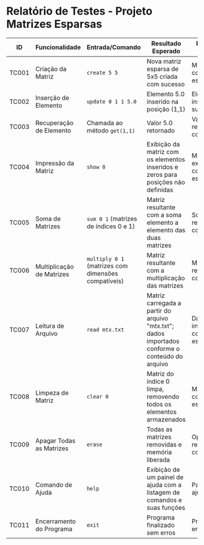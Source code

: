 # Relatório de Testes - Projeto Matrizes Esparsas


| **ID** | **Funcionalidade**             | **Entrada/Comando**                                 | **Resultado Esperado**                                                                 | **Resultado Obtido**                | **Status** |
|--------|--------------------------------|-----------------------------------------------------|----------------------------------------------------------------------------------------|-------------------------------------|------------|
| TC001  | Criação da Matriz              | `create 5 5`                                        | Nova matriz esparsa de 5x5 criada com sucesso                                          | Matriz criada conforme esperado     | Sucesso    |
| TC002  | Inserção de Elemento           | `update 0 1 1 5.0`                                    | Elemento 5.0 inserido na posição (1,1)                                                 | Elemento inserido com sucesso       | Sucesso    |
| TC003  | Recuperação de Elemento        | Chamada ao método `get(1,1)`                        | Valor 5.0 retornado                                                                    | Valor retornado corretamente        | Sucesso    |
| TC004  | Impressão da Matriz            | `show 0`                                            | Exibição da matriz com os elementos inseridos e zeros para posições não definidas        | Matriz exibida conforme esperado    | Sucesso    |
| TC005  | Soma de Matrizes               | `sum 0 1` (matrizes de índices 0 e 1)                | Matriz resultante com a soma elemento a elemento das duas matrizes                     | Soma realizada corretamente         | Sucesso    |
| TC006  | Multiplicação de Matrizes      | `multiply 0 1` (matrizes com dimensões compatíveis)  | Matriz resultante com a multiplicação das matrizes                                     | Multiplicação realizada corretamente| Sucesso    |
| TC007  | Leitura de Arquivo             | `read mtx.txt`                                      | Matriz carregada a partir do arquivo "mtx.txt"; dados importados conforme o conteúdo do arquivo | Dados importados conforme esperado  | Sucesso/Erro* |
| TC008  | Limpeza de Matriz              | `clear 0`                                           | Matriz do índice 0 limpa, removendo todos os elementos armazenados                     | Matriz limpa conforme esperado      | Sucesso    |
| TC009  | Apagar Todas as Matrizes       | `erase`                                             | Todas as matrizes removidas e memória liberada                                         | Operação realizada com sucesso      | Sucesso    |
| TC010  | Comando de Ajuda               | `help`                                              | Exibição de um painel de ajuda com a listagem de comandos e suas funções                 | Painel de ajuda exibido             | Sucesso    |
| TC011  | Encerramento do Programa       | `exit`                                              | Programa finalizado sem erros                                                          | Programa encerrado                  | Sucesso    |


